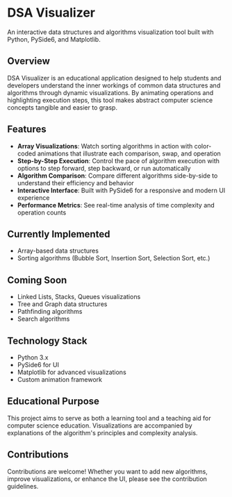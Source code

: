 # DSA Visualizer

An interactive data structures and algorithms visualization tool built with Python, PySide6, and Matplotlib.

## Overview

DSA Visualizer is an educational application designed to help students and developers understand the inner workings of common data structures and algorithms through dynamic visualizations. By animating operations and highlighting execution steps, this tool makes abstract computer science concepts tangible and easier to grasp.

## Features

- **Array Visualizations**: Watch sorting algorithms in action with color-coded animations that illustrate each comparison, swap, and operation
- **Step-by-Step Execution**: Control the pace of algorithm execution with options to step forward, step backward, or run automatically
- **Algorithm Comparison**: Compare different algorithms side-by-side to understand their efficiency and behavior
- **Interactive Interface**: Built with PySide6 for a responsive and modern UI experience
- **Performance Metrics**: See real-time analysis of time complexity and operation counts

## Currently Implemented
- Array-based data structures
- Sorting algorithms (Bubble Sort, Insertion Sort, Selection Sort, etc.)

## Coming Soon
- Linked Lists, Stacks, Queues visualizations
- Tree and Graph data structures
- Pathfinding algorithms
- Search algorithms

## Technology Stack
- Python 3.x
- PySide6 for UI
- Matplotlib for advanced visualizations
- Custom animation framework

## Educational Purpose
This project aims to serve as both a learning tool and a teaching aid for computer science education. Visualizations are accompanied by explanations of the algorithm's principles and complexity analysis.

## Contributions
Contributions are welcome! Whether you want to add new algorithms, improve visualizations, or enhance the UI, please see the contribution guidelines.
